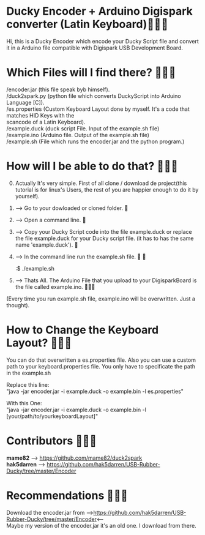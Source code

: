 # Ducky Encoder + Arduino Digispark converter (Latin Keyboard):hatching_chick::hatched_chick::baby_chick:

Hi, this is a Ducky Encoder which encode your Ducky Script file and convert it in a Arduino file
compatible with Digispark USB Development Board.

# Which Files will I find there? :hatching_chick::hatched_chick::baby_chick:
	
   /encoder.jar (this file speak byb himself).  
   /duck2spark.py (python file which converts DuckyScript into Arduino Language [C]).  
   /es.properties (Custom Keyboard Layout done by myself. It's a code that matches HID Keys with the  
   scancode of a Latin Keyboard).  
   /example.duck (duck script File. Input of the example.sh file)  
   /example.ino  (Arduino file. Output of the example.sh file)  
   /example.sh (File which runs the encoder.jar and the python program.)  

# How will I be able to do that? :hatching_chick::hatched_chick::baby_chick:

0. Actually It's very simple. First of all clone / download de project(this tutorial is for linux's
 Users, the rest of you are happier enough to do it by yourself).

1. --> Go to your dowloaded or cloned folder. :hatching_chick:

2. --> Open a command line. :hatched_chick:

3. --> Copy your Ducky Script code into the file example.duck or replace the file example.duck 
for your Ducky script file. (it has to has the same name 'example.duck'). :baby_chick:

4. --> In the command line run the example.sh file. :baby_chick: :baby_chick:
	
	:$ ./example.sh

5. --> Thats All. The Arduino File that you upload to your DigisparkBoard is the file called example.ino. :baby_chick::baby_chick::baby_chick:

(Every time you run example.sh file, example.ino will be overwritten. Just a thought).

# How to Change the Keyboard Layout? :hatching_chick::hatched_chick::baby_chick:

You can do that overwritten a es.properties file. Also you can use a custom path to your
 keyboard.properties file. You only have to specificate the path in the example.sh

Replace this line:  
	"java -jar encoder.jar -i example.duck -o example.bin -l es.properties"

With this One:  
	"java -jar encoder.jar -i example.duck -o example.bin -l [your/path/to/yourkeyboardLayout]"

# Contributors :hatching_chick::hatched_chick::baby_chick: 

   **mame82** --> https://github.com/mame82/duck2spark  
   **hak5darren** --> https://github.com/hak5darren/USB-Rubber-Ducky/tree/master/Encoder  

# Recommendations :hatching_chick::hatched_chick::baby_chick:

   Download the encoder.jar from -->https://github.com/hak5darren/USB-Rubber-Ducky/tree/master/Encoder<--  
   Maybe my version of the encoder.jar it's an old one. I download from there.  
